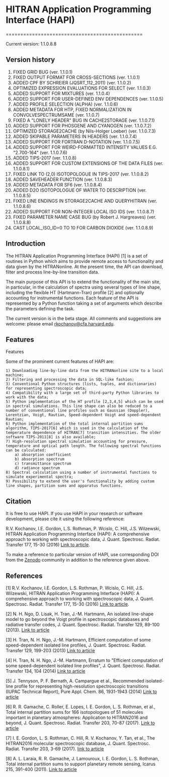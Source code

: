# HITRAN Application Programming Interface (HAPI)
===============================================

Current version: 1.1.0.8.8

## Version history

  1) FIXED GRID BUG (ver. 1.1.0.1)
  2) FIXED OUTPUT FORMAT FOR CROSS-SECTIONS (ver. 1.1.0.1)
  3) ADDED CPF BY SCHREIER (JQSRT_112_2011) (ver. 1.1.0.2)
  4) OPTIMIZED EXPRESSION EVALUATIONS FOR SELECT (ver. 1.1.0.3)
  5) ADDED SUPPORT FOR MIXTURES (ver. 1.1.0.4)
  6) ADDED SUPPORT FOR USER-DEFINED ENV DEPENDENCES (ver. 1.1.0.5)
  7) ADDED PROFILE SELECTION (ALPHA) (ver. 1.1.0.6)
  8) ADDED METADATA FOR HTP, FIXED NORMALIZATION IN CONVOLVESPECTRUMSAME (ver. 1.1.0.7)
  9) FIXED A "LONELY HEADER" BUG IN CACHE2STORAGE (ver. 1.1.0.7.1)
  10) ADDED SUPPORT FOR PHOSGENE AND CYANOGEN (ver. 1.1.0.7.2)
  11) OPTIMIZED STORAGE2CACHE (by Nils-Holger Loeber) (ver. 1.1.0.7.3)
  12) ADDED SKIPABLE PARAMETERS IN HEADERS (ver. 1.1.0.7.4)
  13) ADDED SUPPORT FOR FORTRAN D-NOTATION (ver. 1.1.0.7.5)
  14) ADDED SUPPORT FOR WEIRD-FORMATTED INTENSITY VALUES E.G. "2.700-164" (ver. 1.1.0.7.6)
  15) ADDED TIPS-2017 (ver. 1.1.0.8)
  16) ADDED SUPPORT FOR CUSTOM EXTENSIONS OF THE DATA FILES (ver. 1.1.0.8.1)
  17) FIXED LINK TO (2,0) ISOTOPOLOGUE IN TIPS-2017 (ver. 1.1.0.8.2)
  18) ADDED SAVEHEADER FUNCTION (ver. 1.1.0.8.3)
  19) ADDED METADATA FOR SF6 (ver. 1.1.0.8.4)
  20) ADDED D2O ISOTOPOLOGUE OF WATER TO DESCRIPTION (ver. 1.1.0.8.5)
  21) FIXED LINE ENDINGS IN STORAGE2CACHE AND QUERYHITRAN (ver. 1.1.0.8.6)
  22) ADDED SUPPORT FOR NON-INTEGER LOCAL ISO IDS (ver. 1.1.0.8.7)
  23) FIXED PARAMETER NAME CASE BUG (by Robert J. Hargreaves) (ver. 1.1.0.8.8)
  24) CAST LOCAL_ISO_ID=0 TO 10 FOR CARBON DIOXIDE (ver. 1.1.0.8.9)

## Introduction

The HITRAN Application Programming Interface (HAPI) [1] is a set of routines in Python which aims to provide remote access to functionality and data given by the HITRANonline. At the present time, the API can download, filter and process line-by-line transition data.

The main purpose of this API is to extend the functionality of the main site, in particular, in the calculation of spectra using several types of line shape, including the flexible HT (Hartmann-Tran) profile [2] and optionally accounting for instrumental functions. Each feature of the API is represented by a Python function taking a set of arguments which describe the parameters defining the task.

The current version is in the beta stage. All comments and suggestions are welcome: please email [rkochanov@cfa.harvard.edu](mailto:rkochanov@cfa.harvard.edu).

## Features

Features

Some of the prominent current features of HAPI are:

    1) Downloading line-by-line data from the HITRANonline site to a local machine;
    2) Filtering and processing the data in SQL-like fashion;
    3) Conventional Python structures (lists, tuples, and dictionaries) for representing spectroscopic data;
    4) Compatibility with a large set of third-party Python libraries to work with the data;
    5) Python implementation of the HT profile [2,3,4,5] which can be used in spectral simulations. This line shape can also be reduced to a number of conventional line profiles such as Gaussian (Doppler), Lorentzian, Voigt, Rautian, Speed-dependent Voigt and speed-dependent Rautian;
    6) Python implementation of the total internal partition sums algorithm, TIPS-2017[6] which is used in the calculation of the temperature dependence of HITRAN[7] transition intensities. The older software TIPS-2011[8] is also available;
    7) High-resolution spectral simulation accounting for pressure, temperature and optical path length. The following spectral functions can be calculated:
        a) absorption coefficient
        b) absorption spectrum
        c) transmittance spectrum
        d) radiance spectrum
    8) Spectral calculation using a number of instrumental functions to simulate experimental spectra;
    9) Possibility to extend the user's functionality by adding custom line shapes, partition sums and apparatus functions.

## Citation

It is free to use HAPI. If you use HAPI in your research or software development, please cite it using the following reference:

R.V. Kochanov, I.E. Gordon, L.S. Rothman, P. Wcislo, C. Hill, J.S. Wilzewski, HITRAN Application Programming Interface (HAPI): A comprehensive approach to working with spectroscopic data, J. Quant. Spectrosc. Radiat. Transfer 177, 15-30 (2016) [Link to article](http://dx.doi.org/10.1016/j.jqsrt.2016.03.005).

To make a reference to particular version of HAPI, use corresponding DOI from the [Zenodo](https://zenodo.org/collection/user-hapi) community in addition to the reference given above. 

## References

[1] R.V. Kochanov, I.E. Gordon, L.S. Rothman, P. Wcislo, C. Hill, J.S. Wilzewski, HITRAN Application Programming Interface (HAPI): A comprehensive approach to working with spectroscopic data, J. Quant. Spectrosc. Radiat. Transfer 177, 15-30 (2016) [Link to article](http://dx.doi.org/10.1016/j.jqsrt.2016.03.005).

[2] N. H. Ngo, D. Lisak, H. Tran, J.-M. Hartmann, An isolated line-shape model to go beyond the Voigt profile in spectroscopic databases and radiative transfer codes, J. Quant. Spectrosc. Radiat. Transfer 129, 89-100 (2013). [Link to article](http://www.sciencedirect.com/science/article/pii/S0022407313002598)

[3] H. Tran, N. H. Ngo, J.-M. Hartmann, Efficient computation of some speed-dependent isolated line profiles, J. Quant. Spectrosc. Radiat. Transfer 129, 199-203 (2013) [Link to article](http://www.sciencedirect.com/science/article/pii/S0022407313002598)

[4] H. Tran, N. H. Ngo, J.-M. Hartmann, Erratum to "Efficient computation of some speed-dependent isolated line profiles", J. Quant. Spectrosc. Radiat. Transfer 134, 104 (2014) [Link to article](http://www.sciencedirect.com/science/article/pii/S0022407313004445)

[5] J. Tennyson, P. F. Bernath, A. Campargue et al., Recommended isolated-line profile for representing high-resolution spectroscopic transitions (IUPAC Technical Report), Pure Appl. Chem. 86, 1931-1943 (2014) [Link to article](http://www.degruyter.com/view/j/pac.2014.86.issue-12/pac-2014-0208/pac-2014-0208.xml)

[6] R. R. Gamache, C. Roller, E. Lopes, I. E. Gordon, L. S. Rothman, et al., Total internal partition sums for 166 isotopologues of 51 molecules important in planetary atmospheres: Application to HITRAN2016 and beyond, J. Quant. Spectrosc. Radiat. Transfer 203, 70-87 (2017). [Link to article](https://www.sciencedirect.com/science/article/pii/S0022407317301516)

[7] I. E. Gordon, L. S. Rothman, C. Hill, R. V. Kochanov, Y. Tan, et al., The HITRAN2016 molecular spectroscopic database, J. Quant. Spectrosc. Radiat. Transfer 203, 3-69 (2017). [link to article](https://www.sciencedirect.com/science/article/pii/S0022407317301073)

[8] A. L. Laraia, R. R. Gamache, J. Lamouroux, I. E. Gordon, L. S. Rothman, Total internal partition sums to support planetary remote sensing, Icarus 215, 391-400 (2011). [Link to article](http://www.sciencedirect.com/science/article/pii/S0019103511002132)

